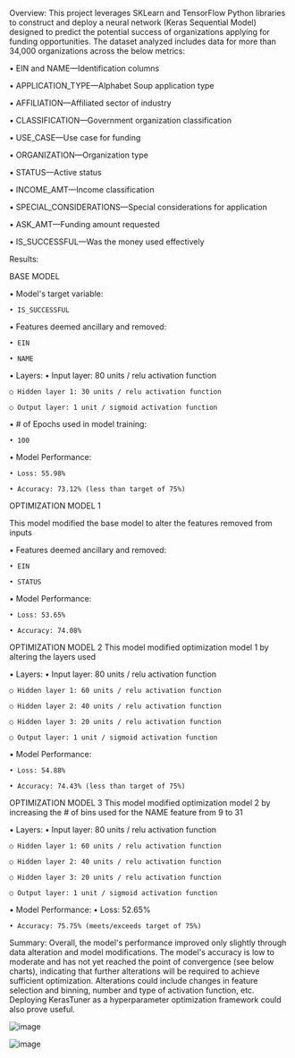 Overview: 
This project leverages SKLearn and TensorFlow Python libraries to construct and deploy a neural network (Keras Sequential Model) designed to predict the potential success of organizations applying for funding opportunities. The dataset analyzed includes data for more than 34,000 organizations across the below metrics: 


• EIN and NAME—Identification columns

• APPLICATION_TYPE—Alphabet Soup application type

• AFFILIATION—Affiliated sector of industry

• CLASSIFICATION—Government organization classification

• USE_CASE—Use case for funding

• ORGANIZATION—Organization type

• STATUS—Active status

• INCOME_AMT—Income classification

• SPECIAL_CONSIDERATIONS—Special considerations for application

• ASK_AMT—Funding amount requested

• IS_SUCCESSFUL—Was the money used effectively



Results: 


BASE MODEL

• Model's target variable:  

	• IS_SUCCESSFUL
• Features deemed ancillary and removed: 

	• EIN 
	
	• NAME
	
• Layers:
	• Input layer: 80 units / relu activation function
	
	○ Hidden layer 1: 30 units / relu activation function
	
	○ Output layer: 1 unit / sigmoid activation function
	
	
• # of Epochs used in model training:

	• 100
	
• Model Performance:

	• Loss: 55.98%
	
	• Accuracy: 73.12% (less than target of 75%)
	
	
	
OPTIMIZATION MODEL 1 

This model modified the base model to alter the features removed from inputs

• Features deemed ancillary and removed: 

	• EIN 
	
	• STATUS
	
• Model Performance:

	• Loss: 53.65%
	
	• Accuracy: 74.08%



OPTIMIZATION MODEL 2
This model modified optimization model 1 by altering the layers used

• Layers:
	• Input layer: 80 units / relu activation function
	
	○ Hidden layer 1: 60 units / relu activation function
	
	○ Hidden layer 2: 40 units / relu activation function
	
	○ Hidden layer 3: 20 units / relu activation function
	
	○ Output layer: 1 unit / sigmoid activation function
	
	
• Model Performance:

	• Loss: 54.88%
	
	• Accuracy: 74.43% (less than target of 75%)


OPTIMIZATION MODEL 3
This model modified optimization model 2 by increasing the # of bins used for the NAME feature from 9 to 31

• Layers:
	• Input layer: 80 units / relu activation function
	
	○ Hidden layer 1: 60 units / relu activation function
	
	○ Hidden layer 2: 40 units / relu activation function
	
	○ Hidden layer 3: 20 units / relu activation function
	
	○ Output layer: 1 unit / sigmoid activation function
	
	
• Model Performance:
	• Loss: 52.65%
	
	• Accuracy: 75.75% (meets/exceeds target of 75%)



Summary: Overall, the model's performance improved only slightly through data alteration and model modifications. The model's accuracy is low to moderate and has not yet reached the point of convergence (see below charts), indicating that further alterations will be required to achieve sufficient optimization. Alterations could include changes in feature selection and binning, number and type of activation function, etc. Deploying KerasTuner as a hyperparameter optimization framework could also prove useful.


![image](https://github.com/ccressman/deep-learning-challenge/assets/119253324/9eb86a92-4e78-4b40-af41-ca20d82c1430)


![image](https://github.com/ccressman/deep-learning-challenge/assets/119253324/335d0fd0-edbf-4397-9863-b35e61117d2e)




